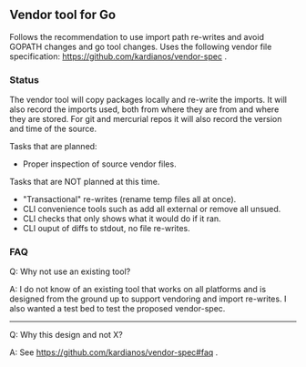 ## Vendor tool for Go
Follows the recommendation to use import path re-writes and avoid GOPATH
changes and go tool changes. Uses the following vendor file specification:
https://github.com/kardianos/vendor-spec .

### Status
The vendor tool will copy packages locally and re-write the imports.
It will also record the imports used, both from where they are from
and where they are stored. For git and mercurial repos it will also
record the version and time of the source.

Tasks that are planned:
 * Proper inspection of source vendor files.

Tasks that are NOT planned at this time.
 * "Transactional" re-writes (rename temp files all at once).
 * CLI convenience tools such as add all external or remove all unsued.
 * CLI checks that only shows what it would do if it ran.
 * CLI ouput of diffs to stdout, no file re-writes.

### FAQ
Q: Why not use an existing tool?

A: I do not know of an existing tool that works on all platforms and
is designed from the ground up to support vendoring and import re-writes.
I also wanted a test bed to test the proposed vendor-spec.

------------

Q: Why this design and not X?

A: See https://github.com/kardianos/vendor-spec#faq .
